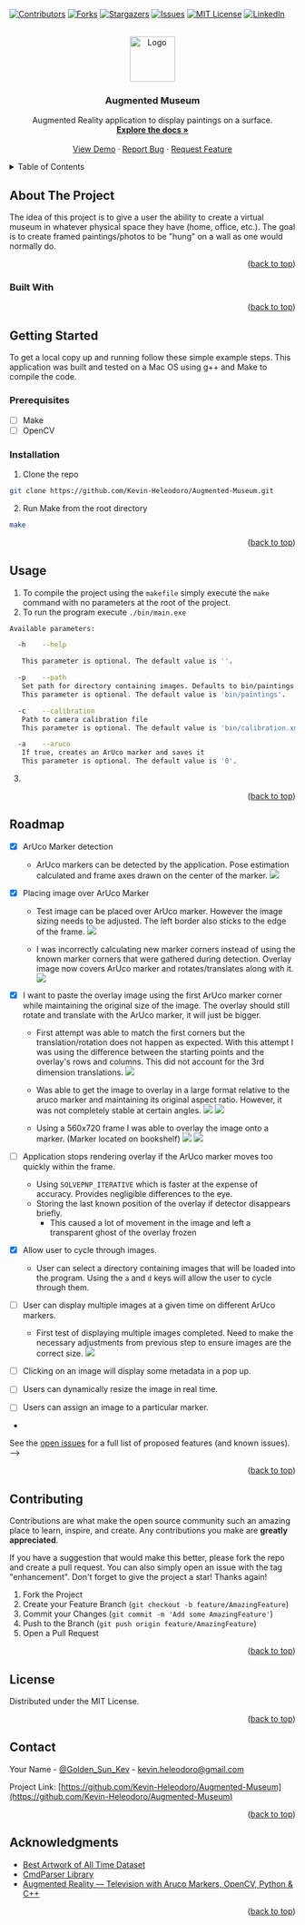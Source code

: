 <!-- Improved compatibility of back to top link: See: https://github.com/othneildrew/Best-README-Template/pull/73 -->

<a name="readme-top"></a>

<!-- PROJECT SHIELDS -->
<!--
*** I'm using markdown "reference style" links for readability.
*** Reference links are enclosed in brackets [ ] instead of parentheses ( ).
*** See the bottom of this document for the declaration of the reference variables
*** for contributors-url, forks-url, etc. This is an optional, concise syntax you may use.
*** https://www.markdownguide.org/basic-syntax/#reference-style-links
-->

[![Contributors][contributors-shield]][contributors-url]
[![Forks][forks-shield]][forks-url]
[![Stargazers][stars-shield]][stars-url]
[![Issues][issues-shield]][issues-url]
[![MIT License][license-shield]][license-url]
[![LinkedIn][linkedin-shield]][linkedin-url]

<!-- PROJECT LOGO -->
<br />
<div align="center">
  <a href="https://github.com/Kevin-Heleodoro/Augmented-Museum">
    <img src="img/logo.png" alt="Logo" width="80" height="80">
  </a>

<h3 align="center">Augmented Museum</h3>

  <p align="center">
    Augmented Reality application to display paintings on a surface.
    <br />
    <a href="https://github.com/Kevin-Heleodoro/Augmented-Museum"><strong>Explore the docs »</strong></a>
    <br />
    <br />
    <a href="https://github.com/Kevin-Heleodoro/Augmented-Museum">View Demo</a>
    ·
    <a href="https://github.com/Kevin-Heleodoro/Augmented-Museum/issues">Report Bug</a>
    ·
    <a href="https://github.com/Kevin-Heleodoro/Augmented-Museum/issues">Request Feature</a>
  </p>
</div>

<!-- TABLE OF CONTENTS -->
<details>
  <summary>Table of Contents</summary>
  <ol>
    <li>
      <a href="#about-the-project">About The Project</a>
      <ul>
        <li><a href="#built-with">Built With</a></li>
      </ul>
    </li>
    <li>
      <a href="#getting-started">Getting Started</a>
      <ul>
        <li><a href="#prerequisites">Prerequisites</a></li>
        <li><a href="#installation">Installation</a></li>
      </ul>
    </li>
    <li><a href="#usage">Usage</a></li>
    <li><a href="#roadmap">Roadmap</a></li>
    <li><a href="#contributing">Contributing</a></li>
    <li><a href="#license">License</a></li>
    <li><a href="#contact">Contact</a></li>
    <li><a href="#acknowledgments">Acknowledgments</a></li>
  </ol>
</details>

<!-- ABOUT THE PROJECT -->

## About The Project

<!-- [![Product Name Screen Shot][product-screenshot]](https://example.com) -->

The idea of this project is to give a user the ability to create a virtual museum in whatever physical space they have (home, office, etc.). The goal is to create framed paintings/photos to be "hung" on a wall as one would normally do.

<p align="right">(<a href="#readme-top">back to top</a>)</p>

### Built With

<!-- -   [![Next][Next.js]][Next-url]
-   [![React][React.js]][React-url]
-   [![Vue][Vue.js]][Vue-url]
-   [![Angular][Angular.io]][Angular-url]
-   [![Svelte][Svelte.dev]][Svelte-url]
-   [![Laravel][Laravel.com]][Laravel-url]
-   [![Bootstrap][Bootstrap.com]][Bootstrap-url]
-   [![JQuery][JQuery.com]][JQuery-url] -->

<p align="right">(<a href="#readme-top">back to top</a>)</p>

<!-- GETTING STARTED -->

## Getting Started

To get a local copy up and running follow these simple example steps. This application was built and tested on a Mac OS using g++ and Make to compile the code.

### Prerequisites

-   [ ] Make
-   [ ] OpenCV

<!-- Give references to install Make and OpenCV -->

### Installation

1. Clone the repo

```sh
git clone https://github.com/Kevin-Heleodoro/Augmented-Museum.git
```

2. Run Make from the root directory

```sh
make
```

<p align="right">(<a href="#readme-top">back to top</a>)</p>

<!-- USAGE EXAMPLES -->

## Usage

1.  To compile the project using the `makefile` simply execute the `make` command with no parameters at the root of the project.
2.  To run the program execute `./bin/main.exe`

```sh
Available parameters:

  -h	--help

   This parameter is optional. The default value is ''.

  -p	--path
   Set path for directory containing images. Defaults to bin/paintings directory which contains a handful of assorted artworks.
   This parameter is optional. The default value is 'bin/paintings'.

  -c	--calibration
   Path to camera calibration file
   This parameter is optional. The default value is 'bin/calibration.xml'.

  -a	--aruco
   If true, creates an ArUco marker and saves it
   This parameter is optional. The default value is '0'.
```

3.

<p align="right">(<a href="#readme-top">back to top</a>)</p>

<!-- ROADMAP -->

## Roadmap

-   [x] ArUco Marker detection

    -   ArUco markers can be detected by the application. Pose estimation calculated and frame axes drawn on the center of the marker.
        ![](img/README/aruco_detected_1.png)

-   [x] Placing image over ArUco Marker

    -   Test image can be placed over ArUco marker. However the image sizing needs to be adjusted. The left border also sticks to the edge of the frame.
        ![](img/README/overlay_aruco_1.png)

    -   I was incorrectly calculating new marker corners instead of using the known marker corners that were gathered during detection. Overlay image now covers ArUco marker and rotates/translates along with it.
        ![](img/README/overlay_aruco_2.png)

-   [x] I want to paste the overlay image using the first ArUco marker corner while maintaining the original size of the image. The overlay should still rotate and translate with the ArUco marker, it will just be bigger.

    -   First attempt was able to match the first corners but the translation/rotation does not happen as expected. With this attempt I was using the difference between the starting points and the overlay's rows and columns. This did not account for the 3rd dimension translations.
        ![](img/README/overlay_aruco_3.png)

    -   Was able to get the image to overlay in a large format relative to the aruco marker and maintaining its original aspect ratio. However, it was not completely stable at certain angles.
        ![](img/README/overlay_aruco_4.png)
        ![](img/README/overlay_aruco_5.png)

    -   Using a 560x720 frame I was able to overlay the image onto a marker. (Marker located on bookshelf)
        ![](img/README/overlay_aruco_6.png)
        ![](img/README/overlay_aruco_7.png)

-   [ ] Application stops rendering overlay if the ArUco marker moves too quickly within the frame.

    -   Using `SOLVEPNP_ITERATIVE` which is faster at the expense of accuracy. Provides negligible differences to the eye.
    -   Storing the last known position of the overlay if detector disappears briefly.
        -   This caused a lot of movement in the image and left a transparent ghost of the overlay frozen

-   [x] Allow user to cycle through images.

    -   User can select a directory containing images that will be loaded into the program. Using the `a` and `d` keys will allow the user to cycle through them.

-   [ ] User can display multiple images at a given time on different ArUco markers.

    -   First test of displaying multiple images completed. Need to make the necessary adjustments from previous step to ensure images are the correct size.
        ![](img/README/overlay_multi_1.png)

-   [ ] Clicking on an image will display some metadata in a pop up.
-   [ ] Users can dynamically resize the image in real time.
-   [ ] Users can assign an image to a particular marker.
-

<!-- Look into these resources: -->
<!-- https://medium.com/@saicoumar/how-to-use-a-smartphone-as-a-webcam-with-opencv-b68773db9ddd -->
<!-- https://repositorio.ipl.pt/bitstream/10400.21/11935/1/Marker-based%20augmented%20reality%20application%20formobile%20learning%20in%20an%20urban%20parksiie-cied_2017_atas.pdf -->
<!-- https://www.researchgate.net/profile/J-Angel-Velazquez-Iturbide/publication/358011320_Augmented_Reality_and_Engineering_Education_A_Systematic_Review/links/629bf0fc6886635d5cbfd1c0/Augmented-Reality-and-Engineering-Education-A-Systematic-Review.pdf -->
<!-- https://www.researchgate.net/publication/340458084_The_Use_of_Marker-Based_Augmented_Reality_in_Space_Measurement -->
<!-- https://iopscience.iop.org/article/10.1088/1757-899X/767/1/012062 -->
<!-- https://iopscience.iop.org/article/10.1088/2631-8695/ac1fc7/meta -->
<!-- https://www.eneuro.org/content/11/3/ENEURO.0500-23.2024 -->
<!-- https://core.ac.uk/download/pdf/82180464.pdf -->

See the [open issues](https://github.com/Kevin-Heleodoro/Augmented-Museum/issues) for a full list of proposed features (and known issues). -->

<p align="right">(<a href="#readme-top">back to top</a>)</p>

<!-- CONTRIBUTING -->

## Contributing

Contributions are what make the open source community such an amazing place to learn, inspire, and create. Any contributions you make are **greatly appreciated**.

If you have a suggestion that would make this better, please fork the repo and create a pull request. You can also simply open an issue with the tag "enhancement".
Don't forget to give the project a star! Thanks again!

1. Fork the Project
2. Create your Feature Branch (`git checkout -b feature/AmazingFeature`)
3. Commit your Changes (`git commit -m 'Add some AmazingFeature'`)
4. Push to the Branch (`git push origin feature/AmazingFeature`)
5. Open a Pull Request

<p align="right">(<a href="#readme-top">back to top</a>)</p>

<!-- LICENSE -->

## License

Distributed under the MIT License.

<!-- See `LICENSE.txt` for more information. -->

<p align="right">(<a href="#readme-top">back to top</a>)</p>

<!-- CONTACT -->

## Contact

Your Name - [@Golden_Sun_Kev](https://twitter.com/@Golden_Sun_Kev) - kevin.heleodoro@gmail.com

Project Link: [https://github.com/Kevin-Heleodoro/Augmented-Museum](https://github.com/Kevin-Heleodoro/Augmented-Museum)

<p align="right">(<a href="#readme-top">back to top</a>)</p>

<!-- ACKNOWLEDGMENTS -->

## Acknowledgments

-   [Best Artwork of All Time Dataset](https://www.kaggle.com/datasets/ikarus777/best-artworks-of-all-time?resource=download-directory&select=resized)
-   [CmdParser Library](https://github.com/FlorianRappl/CmdParser)
-   [Augmented Reality — Television with Aruco Markers, OpenCV, Python & C++](https://kediarahul.medium.com/augmented-reality-television-with-aruco-markers-opencv-python-c-c81823fbff54)
<!-- -   [Blender](https://www.blender.org/features/) -->

<p align="right">(<a href="#readme-top">back to top</a>)</p>

<!-- MARKDOWN LINKS & IMAGES -->
<!-- https://www.markdownguide.org/basic-syntax/#reference-style-links -->

[contributors-shield]: https://img.shields.io/github/contributors/Kevin-Heleodoro/Augmented-Museum.svg?style=for-the-badge
[contributors-url]: https://github.com/Kevin-Heleodoro/Augmented-Museum/graphs/contributors
[forks-shield]: https://img.shields.io/github/forks/Kevin-Heleodoro/Augmented-Museum.svg?style=for-the-badge
[forks-url]: https://github.com/Kevin-Heleodoro/Augmented-Museum/network/members
[stars-shield]: https://img.shields.io/github/stars/Kevin-Heleodoro/Augmented-Museum.svg?style=for-the-badge
[stars-url]: https://github.com/Kevin-Heleodoro/Augmented-Museum/stargazers
[issues-shield]: https://img.shields.io/github/issues/Kevin-Heleodoro/Augmented-Museum.svg?style=for-the-badge
[issues-url]: https://github.com/Kevin-Heleodoro/Augmented-Museum/issues
[license-shield]: https://img.shields.io/github/license/Kevin-Heleodoro/Augmented-Museum.svg?style=for-the-badge
[license-url]: https://github.com/Kevin-Heleodoro/Augmented-Museum/blob/master/LICENSE.txt
[linkedin-shield]: https://img.shields.io/badge/-LinkedIn-black.svg?style=for-the-badge&logo=linkedin&colorB=555
[linkedin-url]: https://linkedin.com/in/Kevin-Heleodoro
[product-screenshot]: images/screenshot.png
[Next.js]: https://img.shields.io/badge/next.js-000000?style=for-the-badge&logo=nextdotjs&logoColor=white
[Next-url]: https://nextjs.org/
[React.js]: https://img.shields.io/badge/React-20232A?style=for-the-badge&logo=react&logoColor=61DAFB
[React-url]: https://reactjs.org/
[Vue.js]: https://img.shields.io/badge/Vue.js-35495E?style=for-the-badge&logo=vuedotjs&logoColor=4FC08D
[Vue-url]: https://vuejs.org/
[Angular.io]: https://img.shields.io/badge/Angular-DD0031?style=for-the-badge&logo=angular&logoColor=white
[Angular-url]: https://angular.io/
[Svelte.dev]: https://img.shields.io/badge/Svelte-4A4A55?style=for-the-badge&logo=svelte&logoColor=FF3E00
[Svelte-url]: https://svelte.dev/
[Laravel.com]: https://img.shields.io/badge/Laravel-FF2D20?style=for-the-badge&logo=laravel&logoColor=white
[Laravel-url]: https://laravel.com
[Bootstrap.com]: https://img.shields.io/badge/Bootstrap-563D7C?style=for-the-badge&logo=bootstrap&logoColor=white
[Bootstrap-url]: https://getbootstrap.com
[JQuery.com]: https://img.shields.io/badge/jQuery-0769AD?style=for-the-badge&logo=jquery&logoColor=white
[JQuery-url]: https://jquery.com
